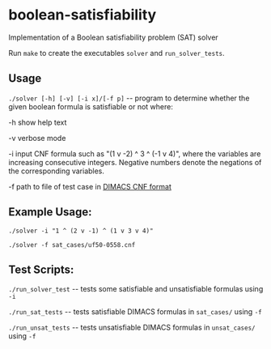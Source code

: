 # boolean-satisfiability
Implementation of a Boolean satisfiability problem (SAT) solver

Run `make` to create the executables `solver` and `run_solver_tests`.

Usage
------------
 `./solver [-h] [-v] [-i x]/[-f p]` -- program to determine whether the given boolean formula is satisfiable or not where:

-h  show help text

-v  verbose mode

-i  input CNF formula such as "(1 v -2) ^ 3 ^ (-1 v 4)", where the variables are increasing consecutive integers. Negative numbers denote the negations of the corresponding variables.

-f  path to file of test case in [DIMACS CNF format](http://people.sc.fsu.edu/~jburkardt/data/cnf/cnf.html)

Example Usage:
------------
`./solver -i "1 ^ (2 v -1) ^ (1 v 3 v 4)"`

`./solver -f sat_cases/uf50-0558.cnf`

Test Scripts:
------------
`./run_solver_test` -- tests some satisfiable and unsatisfiable formulas using `-i`

`./run_sat_tests` -- tests satisfiable DIMACS formulas in `sat_cases/` using `-f`

`./run_unsat_tests` -- tests unsatisfiable DIMACS formulas in `unsat_cases/` using `-f`